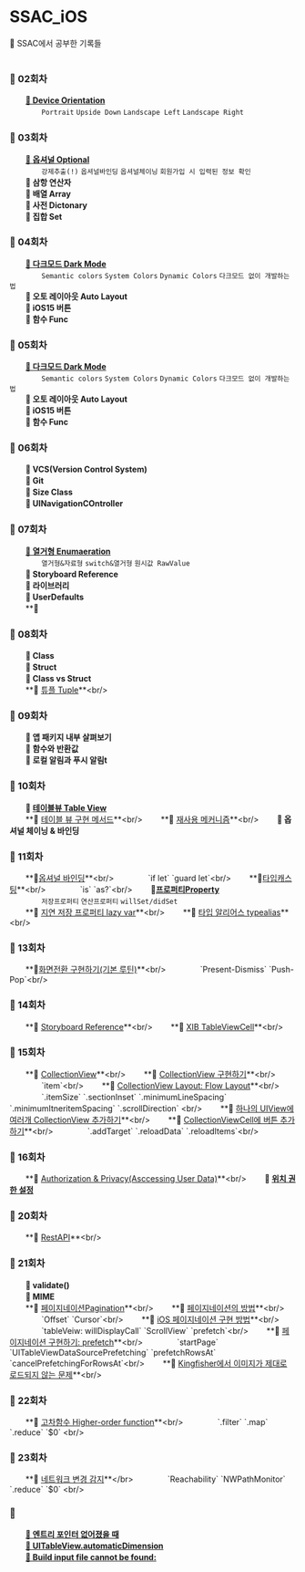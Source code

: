 # SSAC_iOS
🎄 SSAC에서 공부한 기록들<br/><br/>


### 🐾  02회차
　　**[📌 Device Orientation](https://github.com/yoogail105/SSAC_iOS/issues/3#issue-1015288934)**<br/>
  　　　　`Portrait` `Upside Down` `Landscape Left` `Landscape Right`<br/>

### 🐾  03회차
　　**[📌 옵셔널 Optional](https://github.com/yoogail105/SSAC_iOS/issues/1#issue-1012120893)**<br/>
　　　　`강제추출(!)` `옵셔널바인딩` `옵셔널체이닝` `회원가입 시 입력된 정보 확인`<br/>
　　**📌 삼항 연산자**<br/>
　　**📌 배열 Array**<br/>
　　**📌 사전 Dictonary**<br/>
　　**📌 집합 Set**<br/>
  
### 🐾  04회차
　　**[📌 다크모드 Dark Mode](https://github.com/yoogail105/SSAC_iOS/issues/2#issue-1013129058)**<br/>
  　　　　`Semantic colors` `System Colors` `Dynamic Colors` `다크모드 없이 개발하는 법`<br/>
      　　**📌 오토 레이아웃 Auto Layout**<br/>
      　　**📌 iOS15 버튼**<br/>
      　　**📌 함수 Func**<br/>

### 🐾  05회차
　　**[📌 다크모드 Dark Mode](https://github.com/yoogail105/SSAC_iOS/issues/2#issue-1013129058)**<br/>
  　　　　`Semantic colors` `System Colors` `Dynamic Colors` `다크모드 없이 개발하는 법`<br/>
　　**📌 오토 레이아웃 Auto Layout**<br/>
　　**📌 iOS15 버튼**<br/>
　　**📌 함수 Func**<br/>

### 🐾  06회차
　　**📌 VCS(Version Control System)**<br/>
　　**📌 Git**<br/>
　　**📌 Size Class**<br/>
　　**📌 UINavigationCOntroller**<br/>
        
### 🐾  07회차
　　**[📌 열거형 Enumaeration](https://github.com/yoogail105/SSAC_iOS/issues/5#issue-1021660492)**<br/>
  　　　　`열거형&자료형` `switch&열거형` `원시값 RawValue`<br/>
　　**📌 Storyboard Reference**<br/>
　　**📌 라이브러리**<br/>
　　**📌 UserDefaults**<br/>
　　**📌 
  

### 🐾  08회차
　　**📌 Class**<br/>
　　**📌 Struct**<br/>
　　**📌 Class vs Struct**<br/>
　　**📌 [튜플 Tuple](https://github.com/yoogail105/SSAC_iOS/blob/fa970ac3134d99794bda6531d9b641c6ccf16655/08%EC%9D%BC%EC%B0%A8(21.10.07)/%23Tuple.md)**<br/>

### 🐾  09회차
　　**📌 앱 패키지 내부 살펴보기**<br/>
　　**📌 함수와 반환값**<br/>
　　**📌 로컬 알림과 푸시 알림t**<br/>
  
### 🐾  10회차
　　**📌 [테이블뷰 Table View](10일차(21.10.12)/테이블뷰TableView.md)**<br/>
　　**📌 [테이블 뷰 구현 메서드](https://github.com/yoogail105/SSAC_iOS/blob/9096d3b871cfe6e1b54e7ace756eafe2a1a84c19/10%EC%9D%BC%EC%B0%A8(21.10.12)/TableView%20%EA%B5%AC%ED%98%84%20%EB%A9%94%EC%84%9C%EB%93%9C.md)**<br/>
　　**📌 [재사용 메커니즘](https://github.com/yoogail105/SSAC_iOS/blob/9fd9b13c40a8f05b51d8b8b3c984af44fd0c6983/10%EC%9D%BC%EC%B0%A8(21.10.12)/3.%20%EC%9E%AC%EC%82%AC%EC%9A%A9%20%EB%A9%94%EC%BB%A4%EB%8B%88%EC%A6%98(dequeueReusableCell).md)**<br/>
　　**📌 옵셔널 체이닝 & 바인딩**<br/>

### 🐾 11회차
　　**📌[옵셔널 바인딩](https://github.com/yoogail105/SSAC_iOS/blob/c00d9d6febb8f41adb5b02e0ffb05f2d084a75ae/11%EC%9D%BC%EC%B0%A8(21.10.13)/%23%EC%98%B5%EC%85%94%EB%84%90%EB%B0%94%EC%9D%B8%EB%94%A9:%20If-let,%20guard.md)**<br/>
　　　　`if let` `guard let`<br/>
　　**📌[타입캐스팅](https://github.com/yoogail105/SSAC_iOS/blob/c00d9d6febb8f41adb5b02e0ffb05f2d084a75ae/11%EC%9D%BC%EC%B0%A8(21.10.13)/%23%ED%83%80%EC%9E%85%EC%BA%90%EC%8A%A4%ED%8C%85.md)**<br/>
　　　　`is` `as?`<br/>
　　**📌[프로퍼티Property](https://velog.io/@yoogail/프로퍼티-Property-b0brnrsj)**<br/>
　　　　`저장프로퍼티` `연산프로퍼티` `willSet/didSet`<br/>
　　**📌 [지연 저장 프로퍼티 lazy var](https://github.com/yoogail105/SSAC_iOS/blob/5fd61e0120fce4ea05b133b7db63ad9675e356b2/11%EC%9D%BC%EC%B0%A8(21.10.13)/%23%EC%A7%80%EC%97%B0%20%EC%A0%80%EC%9E%A5%20%ED%94%84%EB%A1%9C%ED%8D%BC%ED%8B%B0.md)**<br/>
　　**📌 [타입 알리어스 typealias](https://github.com/yoogail105/SSAC_iOS/blob/5fd61e0120fce4ea05b133b7db63ad9675e356b2/11%EC%9D%BC%EC%B0%A8(21.10.13)/%23typealias.md)**<br/>

### 🐾 13회차
　　**📌[화면전환 구현하기(기본 루틴)](https://github.com/yoogail105/SSAC_iOS/blob/5bee58ef6506b8efc724a8340687bb342d36a931/13%EC%9D%BC%EC%B0%A8(21.10.15)/%23%ED%99%94%EB%A9%B4%EC%A0%84%ED%99%98%ED%95%98%EA%B8%B0(%EA%B8%B0%EB%B3%B8%EB%A3%A8%ED%8B%B4).md)**<br/>
　　　　`Present-Dismiss` `Push-Pop`<br/>

### 🐾 14회차
　　**📌 [Storyboard Reference](https://github.com/yoogail105/SSAC_iOS/blob/49d4d2a2968c590a03c100167ef8fa564ea885ff/14%EC%9D%BC%EC%B0%A8(21.10.18)/%23Storyboard%20reference.md)**<br/>
　　**📌 [XIB TableViewCell](https://github.com/yoogail105/SSAC_iOS/blob/2aaa580fadb2a65a63e9be83f44662aa00397c8b/14%EC%9D%BC%EC%B0%A8(21.10.18)/XIB%20TableViewCell.md)**<br/>

### 🐾 15회차
　　**📌 [CollectionView](https://github.com/yoogail105/SSAC_iOS/blob/061220a509c7fcb3864569e43a18f71de9be45aa/15%EC%9D%BC%EC%B0%A8(21.10.19)/%23collection%20view.md)**<br/>
　　**📌 [CollectionView 구현하기](https://github.com/yoogail105/SSAC_iOS/blob/e59ec5e41211db301b30922613ea9de9b3db68b4/15%EC%9D%BC%EC%B0%A8(21.10.19)/%23%20CollectionView%20%EA%B5%AC%ED%98%84%ED%95%98%EA%B8%B0.md)**<br/>
  　　　　`item`<br/>
　　**📌 [CollectionView Layout: Flow Layout](https://github.com/yoogail105/SSAC_iOS/blob/1df67c62cc577d84a3a103c083ddc2f0a366427f/15%EC%9D%BC%EC%B0%A8(21.10.19)/%23%20CollectionView%20Layout:%20Flow%20Layout.md)**<br/>
  　　　　`.itemSize` `.sectionInset` `.minimumLineSpacing` `.minimumItneritemSpacing` `.scrollDirection` <br/>
　　**📌 [하나의 UIView에 여러개 CollectionView 추가하기](https://github.com/yoogail105/SSAC_iOS/blob/7aca97ab6286a39d69e0757dc309b967d9aaf6c2/15%EC%9D%BC%EC%B0%A8(21.10.19)/%23%20CollectionView%20Layout:%20Flow%20Layout.md)**<br/>
　　**📌 [CollectionViewCell에 버튼 추가하기](https://github.com/yoogail105/SSAC_iOS/blob/461ec974e051a449d64370b9a6f97dee723c4992/15%EC%9D%BC%EC%B0%A8(21.10.19)/%23CollectionViewCell%EC%97%90%20%EB%B2%84%ED%8A%BC%20%EC%B6%94%EA%B0%80.md)**<br/>
  　　　　`.addTarget` `.reloadData` `.reloadItems`<br/>
      
### 🐾 16회차
　　**📌 [Authorization & Privacy(Asccessing User Data)](https://github.com/yoogail105/SSAC_iOS/blob/e130e14e7152e947e4efff8295eb85deb03e0cae/16%ED%9A%8C%EC%B0%A8(21.10.20)/%23%20Authorization%20&%20Privacy(Asccessing%20User%20Data).md)**<br/>
　　**📌 [위치 권한 설정](https://velog.io/@yoogail/위치-권한-설정-info.Plist)**<br/>
  
### 🐾 20회차  
　　**📌 [RestAPI](https://github.com/yoogail105/SSAC_iOS/blob/8282470c48e8cf56ad6228e2a72c1fa2c3aac26e/19%ED%9A%8C%EC%B0%A8(21.10.26)/%23RestAPI.md)**<br/>

### 🐾 21회차
　　**📌 validate()**<br/>
　　**📌 MIME**<br/>
　　**📌 [페이지네이션Pagination](https://github.com/yoogail105/SSAC_iOS/blob/5c61073e9448415fcbf6b1b59ad2823615e49814/21%ED%9A%8C%EC%B0%A8(21.10.27)/%23%ED%8E%98%EC%9D%B4%EC%A7%80%EB%84%A4%EC%9D%B4%EC%85%98Pagination.md)**<br/>
　　**📌 [페이지네이션의 방법](https://github.com/yoogail105/SSAC_iOS/blob/415c863887a5e062d31285d4a5bb96a745a236a4/21%ED%9A%8C%EC%B0%A8(21.10.27)/%23%ED%8E%98%EC%9D%B4%EC%A7%80%20%EB%84%A4%EC%9D%B4%EC%85%98%EC%9D%98%20%EB%B0%A9%EB%B2%95.md)**<br/>
  　　　　`Offset` `Cursor`<br/>
　　**📌 [iOS 페이지네이션 구현 방법](https://github.com/yoogail105/SSAC_iOS/blob/38481cb2aa713c4b32054af6bf6099656f1c86c8/21%ED%9A%8C%EC%B0%A8(21.10.27)/%23%ED%8E%98%EC%9D%B4%EC%A7%80%EB%84%A4%EC%9D%B4%EC%85%98%20%EA%B5%AC%ED%98%84%20%EB%B0%A9%EB%B2%95.md)**<br/>
  　　　　`tableVeiw: willDisplayCall` `ScrollView` `prefetch`<br/>
　　**📌 [페이지네이션 구현하기: prefetch](https://github.com/yoogail105/SSAC_iOS/blob/05c1ad5ac1cb61a127fee031c28a70005bc60985/21%ED%9A%8C%EC%B0%A8(21.10.27)/%23%ED%8E%98%EC%9D%B4%EC%A7%80%EB%84%A4%EC%9D%B4%EC%85%98%20%EA%B5%AC%ED%98%84%ED%95%98%EA%B8%B0:%20prefetch.md)**<br/>
  　　　　`startPage` `UITableViewDataSourcePrefetching` `prefetchRowsAt` `cancelPrefetchingForRowsAt`<br/>
　　**📌 [Kingfisher에서 이미지가 제대로 로드되지 않는 문제](https://github.com/yoogail105/SSAC_iOS/blob/3fd4a451b504c2fd98f45a0075e598dec180cf23/21%ED%9A%8C%EC%B0%A8(21.10.27)/%23Kingfisher%EC%97%90%EC%84%9C%20%EC%9D%B4%EB%AF%B8%EC%A7%80%EA%B0%80%20%EC%A0%9C%EB%8C%80%EB%A1%9C%20%EB%A1%9C%EB%93%9C%EB%90%98%EC%A7%80%20%EC%95%8A%EB%8A%94%20%EB%AC%B8%EC%A0%9C.md)**<br/>

  
### 🐾 22회차 
　　**📌 [고차함수 Higher-order function](https://github.com/yoogail105/SSAC_iOS/blob/668785ed686902830c509626fc6bbd2b97b9af8b/22%ED%9A%8C%EC%B0%A8(21.10.28)/%23%20%EA%B3%A0%EC%B0%A8%ED%95%A8%EC%88%98%20Higher-order%20function.md)**<br/>
  　　　　`.filter` `.map` `.reduce` `$0` <br/>
 
 ### 🐾 23회차 
　　**📌 [네트워크 변경 감지](https://github.com/yoogail105/SSAC_iOS/blob/fb914111789b7ba7af2b7c8d48a2fc5dc281d840/23%ED%9A%8C%EC%B0%A8(21.10.29)/%23%20%EB%84%A4%ED%8A%B8%EC%9B%8C%ED%81%AC%20%EB%B3%80%EA%B2%BD%20%EA%B0%90%EC%A7%80.md)**</br>
  　　　　`Reachability` `NWPathMonitor` `.reduce` `$0` <br/>
### 🐾
　　**[📌 엔트리 포인터 없어졌을 때](https://github.com/yoogail105/SSAC_iOS/issues/7#issue-1021663055)**<br/>
　　**[📌 UITableView.automaticDimension](https://github.com/yoogail105/SSAC_iOS/blob/19e61f97e6b44184193452a96fd1a56f6ef54756/Wiki/%23%20UITableView.automaticDimension.md)**<br/>
　　**[📌 Build input file cannot be found:](https://hmhhsh.notion.site/Build-input-file-cannot-be-found-09c657a36da445c2b1d2c6665be251e3)**<br/>
